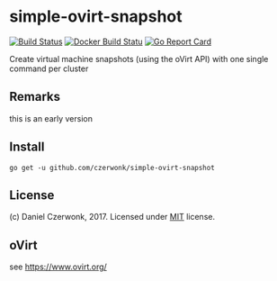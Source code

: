 # simple-ovirt-snapshot
[![Build Status](https://travis-ci.org/czerwonk/simple-ovirt-snapshot.svg)](https://travis-ci.org/czerwonk/simple-ovirt-snapshot)
[![Docker Build Statu](https://img.shields.io/docker/build/czerwonk/simple-ovirt-snapshot.svg)](https://hub.docker.com/r/czerwonk/simple-ovirt-snapshot/builds)
[![Go Report Card](https://goreportcard.com/badge/github.com/czerwonk/simple-ovirt-snapshot)](https://goreportcard.com/report/github.com/czerwonk/simple-ovirt-snapshot)

Create virtual machine snapshots (using the oVirt API) with one single command per cluster

## Remarks
this is an early version

## Install
```
go get -u github.com/czerwonk/simple-ovirt-snapshot
```

## License
(c) Daniel Czerwonk, 2017. Licensed under [MIT](LICENSE) license.

## oVirt
see https://www.ovirt.org/

